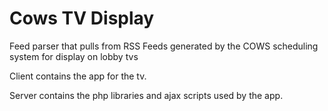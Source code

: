 Cows TV Display
======

Feed parser that pulls from RSS Feeds generated by the COWS scheduling system for display on lobby tvs

Client contains the app for the tv.

Server contains the php libraries and ajax scripts used by the app.

